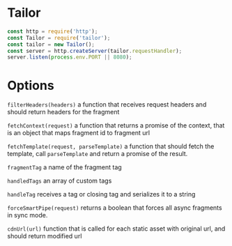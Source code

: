 # Tailor

```javascript
const http = require('http');
const Tailor = require('tailor');
const tailor = new Tailor();
const server = http.createServer(tailor.requestHandler);
server.listen(process.env.PORT || 8080);
```

# Options

`filterHeaders(headers)` a function that receives request headers and should return headers for the fragment

`fetchContext(request)` a function that returns a promise of the context, that is an object that maps fragment id to fragment url

`fetchTemplate(request, parseTemplate)` a function that should fetch the template, call `parseTemplate` and return a promise of the result.

`fragmentTag` a name of the fragment tag

`handledTags` an array of custom tags

`handleTag` receives a tag or closing tag and serializes it to a string

`forceSmartPipe(request)` returns a boolean that forces all async fragments in sync mode.

`cdnUrl(url)` function that is called for each static asset with original url, and should return modified url
